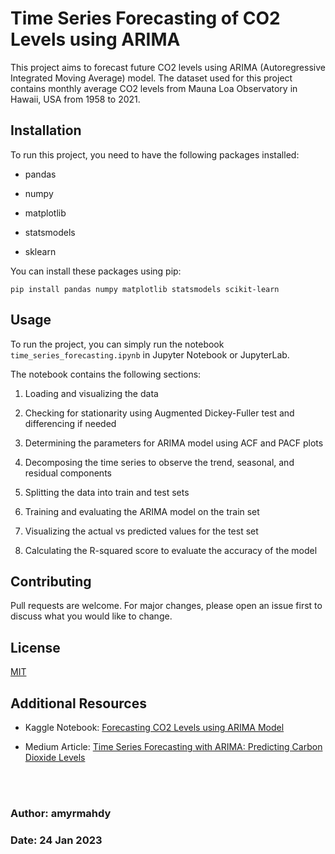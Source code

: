 # **Time Series Forecasting of CO2 Levels using ARIMA**

This project aims to forecast future CO2 levels using ARIMA (Autoregressive Integrated Moving Average) model. The dataset used for this project contains monthly average CO2 levels from Mauna Loa Observatory in Hawaii, USA from 1958 to 2021.


## **Installation**

To run this project, you need to have the following packages installed:

- pandas

- numpy

- matplotlib

- statsmodels

- sklearn

You can install these packages using pip:

```
pip install pandas numpy matplotlib statsmodels scikit-learn
```

## **Usage**

To run the project, you can simply run the notebook `time_series_forecasting.ipynb` in Jupyter Notebook or JupyterLab.

The notebook contains the following sections:


1. Loading and visualizing the data

2. Checking for stationarity using Augmented Dickey-Fuller test and differencing if needed

3. Determining the parameters for ARIMA model using ACF and PACF plots

4. Decomposing the time series to observe the trend, seasonal, and residual components

5. Splitting the data into train and test sets

6. Training and evaluating the ARIMA model on the train set

7. Visualizing the actual vs predicted values for the test set

8. Calculating the R-squared score to evaluate the accuracy of the model

## **Contributing**

Pull requests are welcome. For major changes, please open an issue first to discuss what you would like to change.


## **License**

[MIT](https://choosealicense.com/licenses/mit/)

## **Additional Resources**

- Kaggle Notebook: [Forecasting CO2 Levels using ARIMA Model](https://www.kaggle.com/code/amyrmahdy/forecasting-co2-levels-using-arima-model)

- Medium Article: [Time Series Forecasting with ARIMA: Predicting Carbon Dioxide Levels](https://amyrmahdy.medium.com/time-series-forecasting-with-arima-predicting-carbon-dioxide-levels-91db8c323add)


<br >
<br >

### Author: **amyrmahdy**
### Date: **24 Jan 2023**